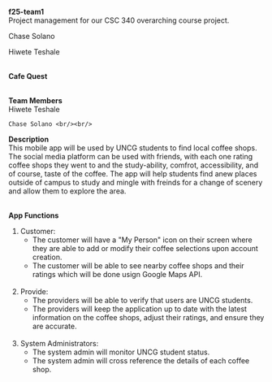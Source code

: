 **f25-team1** <br/>
Project management for our CSC 340 overarching course project.<br/>

Chase Solano <br/>

Hiwete Teshale <br/><br/>

**Cafe Quest** <br/><br/>

**Team Members** <br/>
    Hiwete Teshale <br/>
    
    Chase Solano <br/><br/>

**Description** <br/>
This mobile app will be used by UNCG students to find local coffee shops. The social media platform can be used with friends, with each one rating coffee shops they went to and the study-ability, comfrot, accessibility, and of course, taste of the coffee. The app will help students find anew places outside of campus to study and mingle with freinds for a change of scenery and allow them to explore the area. <br/><br/>

**App Functions** <br/>
1. Customer: <br/>
    - The customer will have a "My Person" icon on their screen where they are able to add or modify their coffee selections upon account creation. <br/>
    - The customer will be able to see nearby coffee shops and their ratings which will be done usign Google Maps API. <br/><br/>
2. Provide: <br/>
    - The providers will be able to verify that users are UNCG students. <br/>
    - The providers will keep the application up to date with the latest information on the coffee shops, adjust their ratings, and ensure they are accurate. <br/><br/>
3. System Administrators: <br/>
    - The system admin will monitor UNCG student status. <br/>
    - The system admin will cross reference the details of each coffee shop.
 
 








